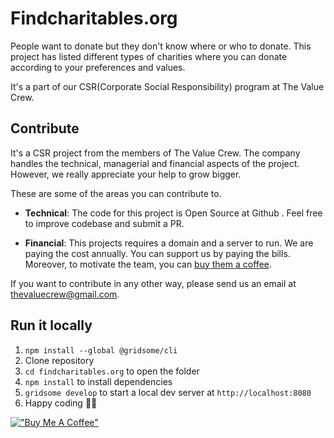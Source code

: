 # Findcharitables.org

People want to donate but they don't know where or who to donate. This project has listed different types of charities where you can donate according to your preferences and values.

It's a part of our CSR(Corporate Social Responsibility) program at The Value Crew.

## Contribute
It's a CSR project from the members of The Value Crew. The company handles the technical, managerial and financial aspects of the project. However, we really appreciate your help to grow bigger.

These are some of the areas you can contribute to.

- **Technical**: The code for this project is Open Source at Github . Feel free to improve codebase and submit a PR.

- **Financial**: This projects requires a domain and a server to run. We are paying the cost annually. You can support us by paying the bills. Moreover, to motivate the team, you can [buy them a coffee](https://www.buymeacoffee.com/findcharitable).

If you want to contribute in any other way, please send us an email at thevaluecrew@gmail.com.

## Run it locally

1. `npm install --global @gridsome/cli`
2. Clone repository
3. `cd findcharitables.org` to open the folder
4. `npm install` to install dependencies
5. `gridsome develop` to start a local dev server at `http://localhost:8080`
6. Happy coding 🎉🙌


[!["Buy Me A Coffee"](https://www.buymeacoffee.com/assets/img/custom_images/orange_img.png)]([https://www.buymeacoffee.com/gbraad](https://www.buymeacoffee.com/findcharitable))
